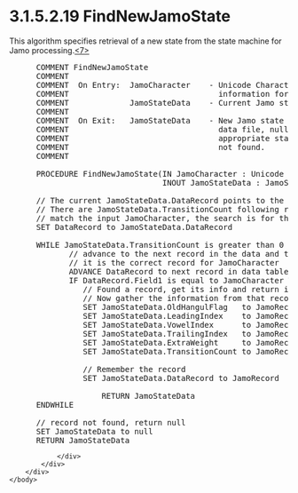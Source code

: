 <html dir="LTR" xmlns:mshelp="http://msdn.microsoft.com/mshelp" xmlns:ddue="http://ddue.schemas.microsoft.com/authoring/2003/5" xmlns:xlink="http://www.w3.org/1999/xlink" xmlns:tool="http://www.microsoft.com/tooltip">
    <head>
        <meta http-equiv="Content-Type" content="text/html; CHARSET=utf-8"></meta>
        <meta name="save" content="history"></meta>
        <title>3.1.5.2.19 FindNewJamoState</title>
        <xml>
            <mshelp:toctitle title="3.1.5.2.19 FindNewJamoState"></mshelp:toctitle>
            <mshelp:rltitle title="[MS-UCODEREF]: FindNewJamoState"></mshelp:rltitle>
            <mshelp:keyword index="A" term="e0783685-ff5d-4671-ac57-d021ee52d8b2"></mshelp:keyword>
            <mshelp:attr name="DCSext.ContentType" value="open specification"></mshelp:attr>
            <mshelp:attr name="AssetID" value="e0783685-ff5d-4671-ac57-d021ee52d8b2"></mshelp:attr>
            <mshelp:attr name="TopicType" value="kbRef"></mshelp:attr>
            <mshelp:attr name="DCSext.Title" value="[MS-UCODEREF]: FindNewJamoState" />
        </xml>
    </head>
    <body>
        <div id="header">
            <h1 class="heading">3.1.5.2.19 FindNewJamoState</h1>
        </div>
        <div id="mainSection">
            <div id="mainBody">
                <div id="allHistory" class="saveHistory"></div>
                <div id="sectionSection0" class="section" name="collapseableSection">
                    

<p>This algorithm specifies retrieval of a new state from the
state machine for Jamo processing.<a id="Appendix_A_Target_7"></a><a href="a6d86942-eaf6-44c6-8afd-1603b3f4f0aa.md#Appendix_A_7" aria-label="Product behavior note 7">&lt;7&gt;</a></p>

<dl>
<dd>
<div><pre> COMMENT FindNewJamoState 
 COMMENT
 COMMENT  On Entry:  JamoCharacter    - Unicode Character to get Jamo
 COMMENT                                information for
 COMMENT             JamoStateData    - Current Jamo state information
 COMMENT 
 COMMENT  On Exit:   JamoStateData    - New Jamo state record from the
 COMMENT                                data file, null if an
 COMMENT                                appropriate state record is
 COMMENT                                not found.
 COMMENT
  
 PROCEDURE FindNewJamoState(IN JamoCharacter : Unicode Character,
                            INOUT JamoStateData : JamoStateDataType)
  
 // The current JamoStateData.DataRecord points to the base record.
 // There are JamoStateData.TransitionCount following records that can
 // match the input JamoCharacter, the search is for the first one
 SET DataRecord to JamoStateData.DataRecord
  
 WHILE JamoStateData.TransitionCount is greater than 0
        // advance to the next record in the data and test if
        // it is the correct record for JamoCharacter
        ADVANCE DataRecord to next record in data table
        IF DataRecord.Field1 is equal to JamoCharacter THEN
           // Found a record, get its info and return it
           // Now gather the information from that record.
           SET JamoStateData.OldHangulFlag   to JamoRecord.Field2
           SET JamoStateData.LeadingIndex    to JamoRecord.Field3
           SET JamoStateData.VowelIndex      to JamoRecord.Field4
           SET JamoStateData.TrailingIndex   to JamoRecord.Field5
           SET JamoStateData.ExtraWeight     to JamoRecord.Field6
           SET JamoStateData.TransitionCount to JamoRecord.Field7
  
           // Remember the record
           SET JamoStateData.DataRecord to JamoRecord
  
               RETURN JamoStateData
 ENDWHILE
  
 // record not found, return null
 SET JamoStateData to null
 RETURN JamoStateData
</pre></div>
</dd></dl>


                </div>
            </div>
        </div>
    </body>
</html>